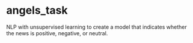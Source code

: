 # angels_task

NLP with unsupervised learning to create a model that indicates whether the news is positive, negative, or neutral.
